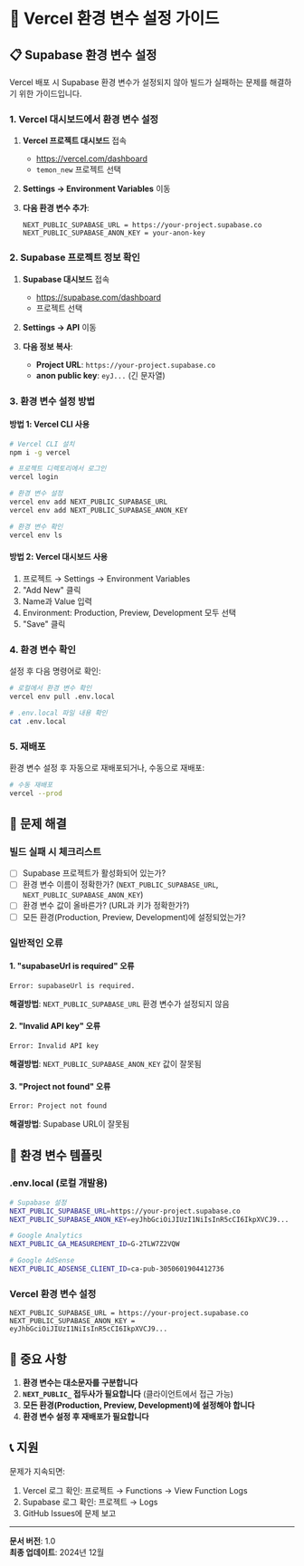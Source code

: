 # 🚀 Vercel 환경 변수 설정 가이드

## 📋 Supabase 환경 변수 설정

Vercel 배포 시 Supabase 환경 변수가 설정되지 않아 빌드가 실패하는 문제를 해결하기 위한 가이드입니다.

### 1. Vercel 대시보드에서 환경 변수 설정

1. **Vercel 프로젝트 대시보드** 접속
   - https://vercel.com/dashboard
   - `temon_new` 프로젝트 선택

2. **Settings → Environment Variables** 이동

3. **다음 환경 변수 추가**:
   ```
   NEXT_PUBLIC_SUPABASE_URL = https://your-project.supabase.co
   NEXT_PUBLIC_SUPABASE_ANON_KEY = your-anon-key
   ```

### 2. Supabase 프로젝트 정보 확인

1. **Supabase 대시보드** 접속
   - https://supabase.com/dashboard
   - 프로젝트 선택

2. **Settings → API** 이동

3. **다음 정보 복사**:
   - **Project URL**: `https://your-project.supabase.co`
   - **anon public key**: `eyJ...` (긴 문자열)

### 3. 환경 변수 설정 방법

#### 방법 1: Vercel CLI 사용
```bash
# Vercel CLI 설치
npm i -g vercel

# 프로젝트 디렉토리에서 로그인
vercel login

# 환경 변수 설정
vercel env add NEXT_PUBLIC_SUPABASE_URL
vercel env add NEXT_PUBLIC_SUPABASE_ANON_KEY

# 환경 변수 확인
vercel env ls
```

#### 방법 2: Vercel 대시보드 사용
1. 프로젝트 → Settings → Environment Variables
2. "Add New" 클릭
3. Name과 Value 입력
4. Environment: Production, Preview, Development 모두 선택
5. "Save" 클릭

### 4. 환경 변수 확인

설정 후 다음 명령어로 확인:
```bash
# 로컬에서 환경 변수 확인
vercel env pull .env.local

# .env.local 파일 내용 확인
cat .env.local
```

### 5. 재배포

환경 변수 설정 후 자동으로 재배포되거나, 수동으로 재배포:
```bash
# 수동 재배포
vercel --prod
```

## 🔧 문제 해결

### 빌드 실패 시 체크리스트

- [ ] Supabase 프로젝트가 활성화되어 있는가?
- [ ] 환경 변수 이름이 정확한가? (`NEXT_PUBLIC_SUPABASE_URL`, `NEXT_PUBLIC_SUPABASE_ANON_KEY`)
- [ ] 환경 변수 값이 올바른가? (URL과 키가 정확한가?)
- [ ] 모든 환경(Production, Preview, Development)에 설정되었는가?

### 일반적인 오류

#### 1. "supabaseUrl is required" 오류
```
Error: supabaseUrl is required.
```
**해결방법**: `NEXT_PUBLIC_SUPABASE_URL` 환경 변수가 설정되지 않음

#### 2. "Invalid API key" 오류
```
Error: Invalid API key
```
**해결방법**: `NEXT_PUBLIC_SUPABASE_ANON_KEY` 값이 잘못됨

#### 3. "Project not found" 오류
```
Error: Project not found
```
**해결방법**: Supabase URL이 잘못됨

## 📝 환경 변수 템플릿

### .env.local (로컬 개발용)
```bash
# Supabase 설정
NEXT_PUBLIC_SUPABASE_URL=https://your-project.supabase.co
NEXT_PUBLIC_SUPABASE_ANON_KEY=eyJhbGciOiJIUzI1NiIsInR5cCI6IkpXVCJ9...

# Google Analytics
NEXT_PUBLIC_GA_MEASUREMENT_ID=G-2TLW7Z2VQW

# Google AdSense
NEXT_PUBLIC_ADSENSE_CLIENT_ID=ca-pub-3050601904412736
```

### Vercel 환경 변수 설정
```
NEXT_PUBLIC_SUPABASE_URL = https://your-project.supabase.co
NEXT_PUBLIC_SUPABASE_ANON_KEY = eyJhbGciOiJIUzI1NiIsInR5cCI6IkpXVCJ9...
```

## 🚨 중요 사항

1. **환경 변수는 대소문자를 구분합니다**
2. **`NEXT_PUBLIC_` 접두사가 필요합니다** (클라이언트에서 접근 가능)
3. **모든 환경(Production, Preview, Development)에 설정해야 합니다**
4. **환경 변수 설정 후 재배포가 필요합니다**

## 📞 지원

문제가 지속되면:
1. Vercel 로그 확인: 프로젝트 → Functions → View Function Logs
2. Supabase 로그 확인: 프로젝트 → Logs
3. GitHub Issues에 문제 보고

---

**문서 버전**: 1.0  
**최종 업데이트**: 2024년 12월
